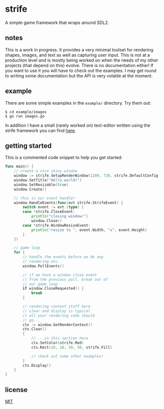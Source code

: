 # strife
A simple game framework that wraps around SDL2.

## notes
This is a work in progress. It provides a very minimal toolset for rendering shapes, images, and text
as well as capturing user input. This is not at a production level and is mostly being worked on when the
needs of my other projects (that depend on this) evolve.
There is no documentation either! If you want to use it you will have to check out the examples. I may
get round to writing some documentation but the API is very volatile at the moment.

## example
There are some simple examples in the `example/` directory. Try them out:

	$ cd example/images
	$ go run images.go

In addition I have a small (rarely worked on) text-editor written 
using the strife framework you can find [here](//github.com/felixangell/phi-editor).

## getting started
This is a commented code snippet to help you get started:

```go
func main() {
	// create a nice shiny window
	window := strife.SetupRenderWindow(1280, 720, strife.DefaultConfig())
	window.SetTitle("Hello world!")
	window.SetResizable(true)
	window.Create()

	// this is our event handler
	window.HandleEvents(func(evt strife.StrifeEvent) {
		switch event := evt.(type) {
		case *strife.CloseEvent:
			println("closing window!")
			window.Close()
		case *strife.WindowResizeEvent:
			println("resize to ", event.Width, "x", event.Height)
		}
	})

	// game loop
	for {
		// handle the events before we do any
		// rendering etc.
		window.PollEvents()

		// if we have a window close event
		// from the previous poll, break out of
		// our game loop
		if window.CloseRequested() {
			break
		}

		// rendering context stuff here
		// clear and display is typical
		// all your rendering code should
		// go...
		ctx := window.GetRenderContext()
		ctx.Clear()
		{
			// ...in this section here
			ctx.SetColor(strife.Red)
			ctx.Rect(10, 10, 50, 50, strife.Fill)

			// check out some other examples!
		}
		ctx.Display()
	}
}
```

## license
[MIT](/LICENSE)
